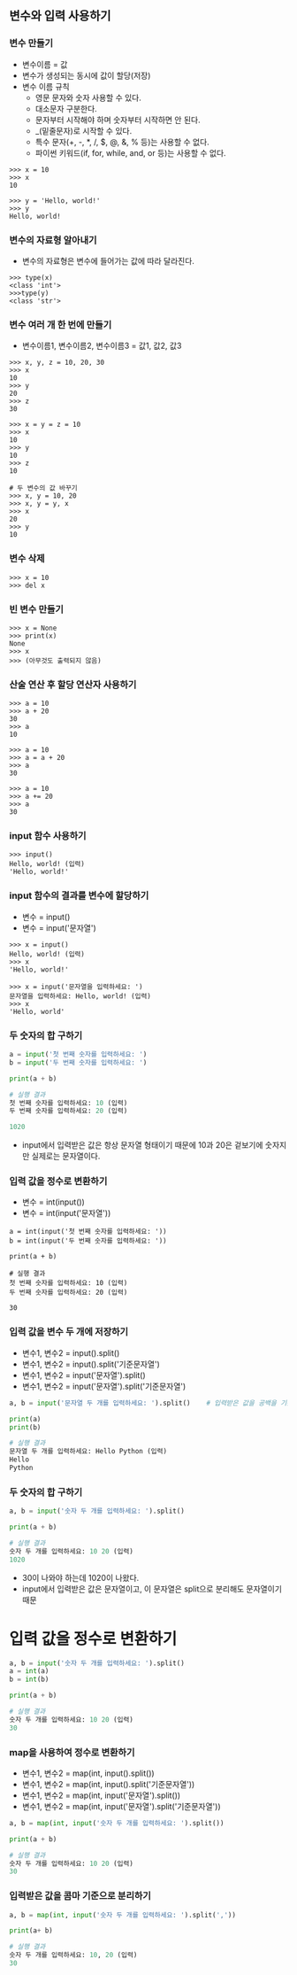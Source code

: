 ## 변수와 입력 사용하기

### 변수 만들기
- 변수이름 = 값
- 변수가 생성되는 동시에 값이 할당(저장)
- 변수 이름 규칙
    - 영문 문자와 숫자 사용할 수 있다.
    - 대소문자 구분한다.
    - 문자부터 시작해야 하며 숫자부터 시작하면 안 된다.
    - _(밑줄문자)로 시작할 수 있다.
    - 특수 문자(+, -, *, /, $, @, &, % 등)는 사용할 수 없다.
    - 파이썬 키워드(if, for, while, and, or 등)는 사용할 수 없다.
```
>>> x = 10
>>> x
10

>>> y = 'Hello, world!'
>>> y
Hello, world!
```

### 변수의 자료형 알아내기
- 변수의 자료형은 변수에 들어가는 값에 따라 달라진다.
```
>>> type(x)
<class 'int'>
>>>type(y)
<class 'str'>
```    

### 변수 여러 개 한 번에 만들기
- 변수이름1, 변수이름2, 변수이름3 = 값1, 값2, 값3
```
>>> x, y, z = 10, 20, 30
>>> x
10
>>> y
20
>>> z
30

>>> x = y = z = 10
>>> x
10
>>> y
10
>>> z
10

# 두 변수의 값 바꾸기
>>> x, y = 10, 20
>>> x, y = y, x
>>> x
20
>>> y
10
```

### 변수 삭제
```
>>> x = 10
>>> del x
```

### 빈 변수 만들기
```
>>> x = None
>>> print(x)
None
>>> x
>>> (아무것도 출력되지 않음)
```

### 산술 연산 후 할당 연산자 사용하기
```
>>> a = 10
>>> a + 20
30
>>> a
10

>>> a = 10
>>> a = a + 20
>>> a
30

>>> a = 10
>>> a += 20
>>> a
30
```

### input 함수 사용하기
```
>>> input()
Hello, world! (입력)
'Hello, world!'
```

### input 함수의 결과를 변수에 할당하기
- 변수 = input()
- 변수 = input('문자열')
```
>>> x = input()
Hello, world! (입력)
>>> x
'Hello, world!'

>>> x = input('문자열을 입력하세요: ')
문자열을 입력하세요: Hello, world! (입력)
>>> x
'Hello, world'
```

### 두 숫자의 합 구하기
```python
a = input('첫 번째 숫자를 입력하세요: ')
b = input('두 번째 숫자를 입력하세요: ')

print(a + b)

# 실행 결과
첫 번째 숫자를 입력하세요: 10 (입력)
두 번째 숫자를 입력하세요: 20 (입력)

1020
```
- input에서 입력받은 값은 항상 문자열 형태이기 때문에 10과 20은 겉보기에 숫자지만 실제로는 문자열이다.

### 입력 값을 정수로 변환하기
- 변수 = int(input())
- 변수 = int(input('문자열'))
```
a = int(input('첫 번째 숫자를 입력하세요: '))
b = int(input('두 번째 숫자를 입력하세요: '))

print(a + b)

# 실행 결과
첫 번째 숫자를 입력하세요: 10 (입력)
두 번째 숫자를 입력하세요: 20 (입력)

30
```

### 입력 값을 변수 두 개에 저장하기
- 변수1, 변수2 = input().split()
- 변수1, 변수2 = input().split('기준문자열')
- 변수1, 변수2 = input('문자열').split()
- 변수1, 변수2 = input('문자열').split('기준문자열')
```python
a, b = input('문자열 두 개를 입력하세요: ').split()    # 입력받은 값을 공백을 기준으로 분리

print(a)
print(b)

# 실행 결과
문자열 두 개를 입력하세요: Hello Python (입력)
Hello
Python
```

### 두 숫자의 합 구하기
```python
a, b = input('숫자 두 개를 입력하세요: ').split()

print(a + b)

# 실행 결과
숫자 두 개를 입력하세요: 10 20 (입력)
1020
```
- 30이 나와야 하는데 1020이 나왔다.
- input에서 입력받은 값은 문자열이고, 이 문자열은 split으로 분리해도 문자열이기 때문

# 입력 값을 정수로 변환하기
```python
a, b = input('숫자 두 개를 입력하세요: ').split()
a = int(a)
b = int(b)

print(a + b)

# 실행 결과
숫자 두 개를 입력하세요: 10 20 (입력)
30
```

### map을 사용하여 정수로 변환하기
- 변수1, 변수2 = map(int, input().split())
- 변수1, 변수2 = map(int, input().split('기준문자열'))
- 변수1, 변수2 = map(int, input('문자열').split())
- 변수1, 변수2 = map(int, input('문자열').split('기준문자열'))
```python
a, b = map(int, input('숫자 두 개를 입력하세요: ').split())

print(a + b)

# 실행 결과
숫자 두 개를 입력하세요: 10 20 (입력)
30
```

### 입력받은 값을 콤마 기준으로 분리하기
```python
a, b = map(int, input('숫자 두 개를 입력하세요: ').split(','))

print(a+ b)

# 실행 결과
숫자 두 개를 입력하세요: 10, 20 (입력)
30
```